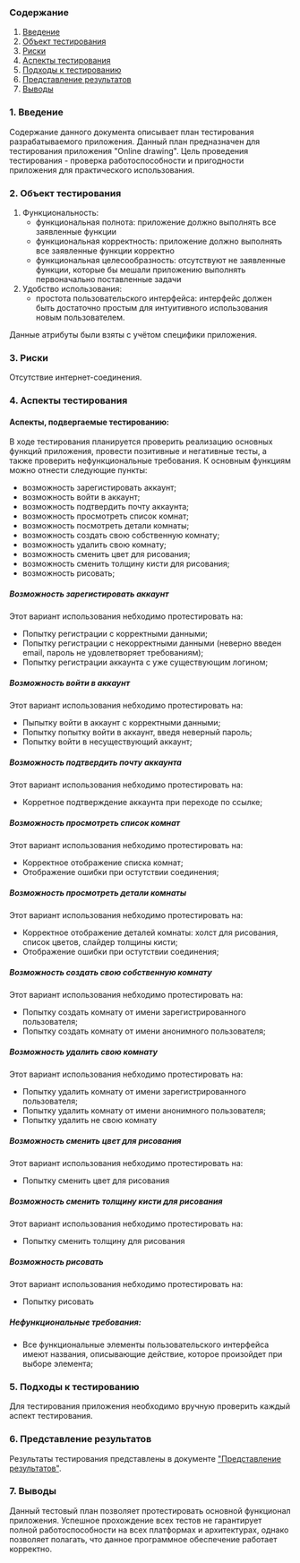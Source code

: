 ### Содержание
  1. [Введение](#1)
  2. [Объект тестирования](#2)
  3. [Риски](#4)
  4. [Аспекты тестирования](#5)<br>
5. [Подходы к тестированию](#6)
6. [Представление результатов](#7)
7. [Выводы](#8)


<a name="1"></a>
### 1. Введение
Содержание данного документа описывает план тестирования разрабатываемого приложения. 
Данный план предназначен для тестирования приложения "Online drawing". Цель проведения тестирования - проверка работоспособности и пригодности приложения для практического использования.

<a name="2"></a>
### 2. Объект тестирования

1. Функциональность:
	+ функциональная полнота: приложение должно выполнять все заявленные функции
	+ функциональная корректность: приложение должно выполнять все заявленные функции корректно
	+ функциональная целесообразность: отсутствуют не заявленные функции, которые бы мешали приложению выполнять первоначально поставленные задачи
2.  Удобство использования:
	+ простота пользовательского интерфейса: интерфейс должен быть достаточно простым для интуитивного использования новым пользователем.

Данные атрибуты были взяты с учётом специфики приложения.

<a name="3"></a>
### 3. Риски

Отсутствие интернет-соединения. 

<a name="4"></a>
### 4. Аспекты тестирования

#### Аспекты, подвергаемые тестированию:

В ходе тестирования планируется проверить реализацию основных функций приложения, провести позитивные и негативные тесты, а также проверить нефункциональные требования.
К основным функциям можно отнести следующие пункты:
* возможность зарегистировать аккаунт;
* возможность войти в аккаунт;
* возможность подтвердить почту аккаунта;
* возможность просмотреть список комнат;
* возможность посмотреть детали комнаты;
* возможность создать свою собственную комнату;
* возможность удалить свою комнату;
* возможность сменить цвет для рисования;
* возможность сменить толщину кисти для рисования;
* возможность рисовать;

##### Возможность зарегистировать аккаунт
Этот вариант использования небходимо протестировать на:
* Попытку регистрации с корректными данными;
* Попытку регистрации с некорректными данными (неверно введен email, пароль не удовлетворяет требованиям);
* Попытку регистрации аккаунта с уже существующим логином;

##### Возможность войти в аккаунт
Этот вариант использования небходимо протестировать на:
* Пыпытку войти в аккаунт с корректными данными;
* Попытку попытку войти в аккаунт, введя неверный пароль;
* Попытку войти в несуществующий аккаунт;

##### Возможность подтвердить почту аккаунта
Этот вариант использования небходимо протестировать на:
* Корретное подтверждение аккаунта при переходе по ссылке;

##### Возможность просмотреть список комнат
Этот вариант использования небходимо протестировать на:
* Корректное отображение списка комнат;
* Отображение ошибки при остутствии соединения;

##### Возможность просмотреть детали комнаты
Этот вариант использования небходимо протестировать на:
* Корректное отображение деталей комнаты: холст для рисования, список цветов, слайдер толщины кисти;
* Отображение ошибки при остутствии соединения;

##### Возможность создать свою собственную комнату
Этот вариант использования небходимо протестировать на:
* Попытку создать комнату от имени зарегистрированного пользователя;
* Попытку создать комнату от имени анонимного пользователя;

##### Возможность удалить свою комнату
Этот вариант использования небходимо протестировать на:
* Попытку удалить комнату от имени зарегистрированного пользователя;
* Попытку удалить комнату от имени анонимного пользователя;
* Попытку удалить не свою комнату

##### Возможность сменить цвет для рисования
Этот вариант использования небходимо протестировать на:
* Попытку сменить цвет для рисования

##### Возможность сменить толщину кисти для рисования
Этот вариант использования небходимо протестировать на:
* Попытку сменить толщину для рисования

##### Возможность рисовать
Этот вариант использования небходимо протестировать на:
* Попытку рисовать

##### Нефункциональные требования:
* Все функциональные элементы пользовательского интерфейса имеют названия, описывающие действие, которое произойдет при выборе элемента;

<a name="5"></a>
### 5. Подходы к тестированию
Для тестирования приложения необходимо вручную проверить каждый аспект тестирования.

<a name="6"></a>
### 6. Представление результатов

Результаты тестирования представлены в документе ["Представление результатов"](https://github.com/VladMakarevich2017/OnlineDrawing/blob/master/Documents/Testing/testResults.md).

<a name="7"></a>
### 7. Выводы
Данный тестовый план позволяет протестировать основной функционал приложения. Успешное прохождение всех тестов не гарантирует полной работоспособности на всех платформах и архитектурах, однако позволяет полагать, что данное программное обеспечение работает корректно.

